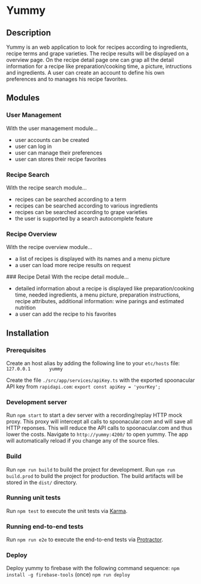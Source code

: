 # Yummy
## Description
Yummy is an web application to look for recipes according to ingredients, recipe terms and grape varieties.
The recipe results will be displayed on a overview page. On the recipe detail page one can grap all the detail information for a recipe like preparation/cooking time, a picture, intructions and ingredients.
A user can create an account to define his own preferences and to manages his recipe favorites.

## Modules

### User Management
With the user management module...
- user accounts can be created
- user can log in
- user can manage their preferences
- user can stores their recipe favorites

### Recipe Search
With the recipe search module...
- recipes can be searched according to a term
- recipes can be searched according to various ingredients
- recipes can be searched according to grape varieties
- the user is supported by a search autocomplete feature

### Recipe Overview
With the recipe overview module...
- a list of recipes is displayed with its names and a menu picture
- a user can load more recipe results on request

### Recipe Detail
With the recipe detail module...
- detailed information about a recipe is displayed like preparation/cooking time, needed ingredients, a menu picture, preparation instructions, recipe attributes, additional information: wine parings and estimated nutrition
- a user can add the recipe to his favorites

## Installation
### Prerequisites
Create an host alias by adding the following line to your `etc/hosts` file:
`127.0.0.1       yummy`

Create the file `./src/app/services/apiKey.ts` with the exported spoonacular API key from `rapidapi.com`:
`export const apiKey = 'yourKey';`

### Development server
Run `npm start` to start a dev server with a recording/replay HTTP mock proxy. This proxy will intercept all calls to spoonacular.com and will save all HTTP reponses. This will reduce the API calls to spoonacular.com and thus lower the costs.
Navigate to `http://yummy:4200/` to open yummy.
The app will automatically reload if you change any of the source files.

### Build
Run `npm run build` to build the project for development.
Run `npm run build.prod` to build the project for production.
The build artifacts will be stored in the `dist/` directory.

### Running unit tests
Run `npm test` to execute the unit tests via [Karma](https://karma-runner.github.io).

### Running end-to-end tests
Run `npm run e2e` to execute the end-to-end tests via [Protractor](http://www.protractortest.org/).

### Deploy
Deploy yummy to firebase with the following command sequence:
`npm install -g firebase-tools` (once)
`npm run deploy`
